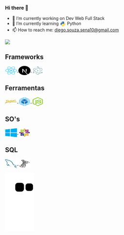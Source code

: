 ### Hi there 👋

- 🔭 I’m currently working on Dev Web Full Stack
- 🌱 I’m currently learning <a href="https://github.com/diegossena"><img align="center"  alt="Python Icon" height="20" width="20" src="https://raw.githubusercontent.com/devicons/devicon/master/icons/python/python-original.svg"></a> Python
- 📫 How to reach me: diego.souza.sena10@gmail.com

<!--
<div>
   <img width="450" align="center" src="https://github-readme-stats.vercel.app/api?username=diegossena&show_icons=true&theme=radical&show_icons=true&count_private=true&hide_border=true" alt="Diego github stats" /> 
</div>
-->
<img align="center" src="https://github-readme-stats.vercel.app/api/top-langs/?username=diegossena&layout=compact&theme=radical&hide_border=true&count_private=true&hide=javascript,css,c,roff,html,hlsl&langs_count=6"/>

  

<!-- <details open>
  <summary><strong>Linguagens<strong></summary>
  <a href="https://github.com/diegossena">
    <img title="C" align="center" alt="diegossena-C" height="30" width="40" src="https://raw.githubusercontent.com/devicons/devicon/master/icons/c/c-original.svg">
    <img title="C++"  align="center" alt="diegossena-CPP" height="30" width="40" src="https://raw.githubusercontent.com/devicons/devicon/master/icons/cplusplus/cplusplus-original.svg">
    <img title="C#" align="center" alt="diegossena-CSharp" height="30" width="40" src="https://raw.githubusercontent.com/devicons/devicon/master/icons/csharp/csharp-original.svg">
    <img title="HTML5" align="center" alt="diegossena-HTML" height="30" width="40" src="https://raw.githubusercontent.com/devicons/devicon/master/icons/html5/html5-original.svg">
    <img title="CSS3" align="center" alt="diegossena-CSS" height="30" width="40" src="https://raw.githubusercontent.com/devicons/devicon/master/icons/css3/css3-original.svg">
    <img title="Javascript" align="center" alt="diegossena-JS" height="30" width="40" src="https://raw.githubusercontent.com/devicons/devicon/master/icons/javascript/javascript-plain.svg">
    <img title="Typescript" align="center" alt="diegossena-TS" height="30" width="40" src="https://raw.githubusercontent.com/devicons/devicon/master/icons/typescript/typescript-plain.svg">
    <img title="Java" align="center" alt="diegossena-Java" height="30" width="40" src="https://raw.githubusercontent.com/devicons/devicon/master/icons/java/java-original.svg">
    <img title="PHP" align="center" alt="diegossena-PHP" height="30" width="40" src="https://raw.githubusercontent.com/devicons/devicon/master/icons/php/php-original.svg">
    <img title="Python" align="center" alt="diegossena-Python" height="30" width="40" src="https://raw.githubusercontent.com/devicons/devicon/master/icons/python/python-original.svg">
  </a>
</details> -->


Frameworks
-
<a href="https://github.com/diegossena">
  <img title="React" align="center" alt="react" height="30" width="40" src="https://raw.githubusercontent.com/devicons/devicon/master/icons/react/react-original.svg">
  <img title="NextJS" align="center" alt="nextjs" height="30" width="40" src="https://raw.githubusercontent.com/devicons/devicon/master/icons/nextjs/nextjs-original.svg">
  <img title="Electron" align="center" alt="electron" height="30" width="40" src="https://raw.githubusercontent.com/devicons/devicon/master/icons/electron/electron-original.svg">
</a>

Ferramentas
-
<a href="https://github.com/diegossena">
  <img title="babel" align="center" alt="babel" height="30" width="40" src="https://raw.githubusercontent.com/devicons/devicon/master/icons/babel/babel-original.svg">
  <img title="Webpack" align="center" alt="webpack" height="30" width="40" src="https://raw.githubusercontent.com/devicons/devicon/master/icons/webpack/webpack-original.svg">
  <img title="NodeJS" align="center" alt="nodejs" height="30" width="40" src="https://raw.githubusercontent.com/devicons/devicon/master/icons/nodejs/nodejs-original.svg">
</a>

SO's
-
<a href="https://github.com/diegossena">
  <img title="Windows" align="center" alt="windows" height="30" width="40" src="https://raw.githubusercontent.com/devicons/devicon/master/icons/windows8/windows8-original.svg">
  <img title="CentOS" align="center" alt="centos" height="30" width="40" src="https://raw.githubusercontent.com/devicons/devicon/master/icons/centos/centos-original.svg">
</a>

SQL
-
<a href="https://github.com/diegossena">
  <img title="MySQL" align="center" alt="mysql" height="30" width="40" src="https://raw.githubusercontent.com/devicons/devicon/master/icons/mysql/mysql-original.svg">
  <img title="SQL Server" align="center" alt="sql server" height="30" width="40" src="https://raw.githubusercontent.com/devicons/devicon/master/icons/microsoftsqlserver/microsoftsqlserver-plain.svg">
</a>

![Snake animation](https://github.com/diegossena/diegossena/blob/output/github-contribution-grid-snake.svg)
